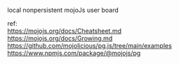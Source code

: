 local nonpersistent mojoJs user board

ref:<br />
https://mojojs.org/docs/Cheatsheet.md<br />
https://mojojs.org/docs/Growing.md<br />
https://github.com/mojolicious/pg.js/tree/main/examples<br />
https://www.npmjs.com/package/@mojojs/pg
